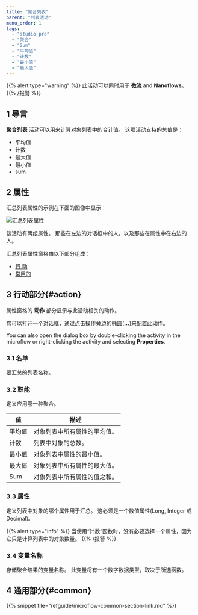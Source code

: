 ```yaml
---
title: "聚合列表"
parent: "列表活动"
menu_order: 1
tags:
  - "studio pro"
  - "聚合"
  - "Sum"
  - "平均值"
  - "计数"
  - "最小值"
  - "最大值"
---
```


{{% alert type="warning" %}}
此活动可以同时用于 **微流** and **Nanoflows**。
{{% /报警 %}}

## 1 导言

**聚合列表** 活动可以用来计算对象列表中的合计值。 这项活动支持的总值是：

* 平均值
* 计数
* 最大值
* 最小值
* sum

## 2 属性

汇总列表属性的示例在下面的图像中显示：

![汇总列表属性](attachments/list-activities/aggregate-list-properties.png)

该活动有两组属性。 那些在左边的对话框中的人，以及那些在属性中在右边的人。

汇总列表属性窗格由以下部分组成：

* [行 动](#action)
* [常用的](#common)

## 3 行动部分{#action}

属性窗格的 **动作** 部分显示与此活动相关的动作。

您可以打开一个对话框，通过点击操作旁边的椭圆(**…**)来配置此动作。

You can also open the dialog box by double-clicking the activity in the microflow or right-clicking the activity and selecting **Properties**.

### 3.1 名单

要汇总的列表名称。

### 3.2 职能

定义应用哪一种聚合。

| 值   | 描述             |
| --- | -------------- |
| 平均值 | 对象列表中所有属性的平均值。 |
| 计数  | 列表中对象的总数。      |
| 最小值 | 对象列表中属性的最小值。   |
| 最大值 | 对象列表中所有属性的最大值。 |
| Sum | 对象列表中所有属性的值之和。 |

### 3.3 属性

定义列表中对象的哪个属性用于汇总。 这必须是一个数值属性(Long, Integer 或 Decimal)。

{{% alert type="info" %}}
当使用“计数”函数时，没有必要选择一个属性，因为它只是计算列表中的对象数量。
{{% /报警 %}}

### 3.4 变量名称

存储聚合结果的变量名称。 此变量将有一个数字数据类型，取决于所选函数。

## 4 通用部分{#common}

{{% snippet file="refguide/microflow-common-section-link.md" %}}
